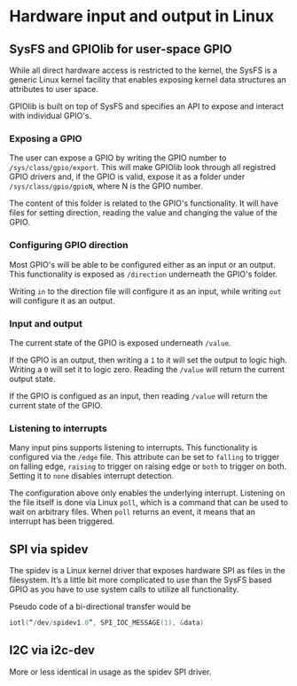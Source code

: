 Hardware input and output in Linux
==================================

SysFS and GPIOlib for user-space GPIO
--------------
While all direct hardware access is restricted to the kernel, the SysFS is a generic Linux kernel facility that enables exposing kernel data structures an attributes to user space.

GPIOlib is built on top of SysFS and specifies an API to expose and interact with individual GPIO's.

### Exposing a GPIO
The user can expose a GPIO by writing the GPIO number to `/sys/class/gpio/export`. This will make GPIOlib look through all registred GPIO drivers and, if the GPIO is valid, expose it as a folder under `/sys/class/gpio/gpioN`, where N is the GPIO number.

The content of this folder is related to the GPIO's functionality. It will have files for setting direction, reading the value and changing the value of the GPIO.

### Configuring GPIO direction
Most GPIO's will be able to be configured either as an input or an output. This functionality is exposed as `/direction` underneath the GPIO's folder.

Writing `in` to the direction file will configure it as an input, while writing `out` will configure it as an output.

### Input and output
The current state of the GPIO is exposed underneath `/value`. 

If the GPIO is an output, then writing a `1` to it will set the output to logic high. Writing a `0` will set it to logic zero. Reading the `/value` will return the current output state.

If the GPIO is configued as an input, then reading `/value` will return the current state of the GPIO. 

### Listening to interrupts
Many input pins supports listening to interrupts. This functionality is configured via the `/edge` file. This attribute can be set to `falling` to trigger on falling edge, `raising` to trigger on raising edge or `both` to trigger on both. Setting it to `none` disables interrupt detection.

The configuration above only enables the underlying interrupt. Listening on the file itself is done via Linux `poll`, which is a command that can be used to wait on arbitrary files. When `poll` returns an event, it means that an interrupt has been triggered.

SPI via spidev
--------------
The spidev is a Linux kernel driver that exposes hardware SPI as files in the filesystem. It’s a little bit more complicated to use than the SysFS based GPIO as you have to use system calls to utilize all functionality.

Pseudo code of a bi-directional transfer would be

```c
iotl(“/dev/spidev1.0”, SPI_IOC_MESSAGE(1), &data)
```

I2C via i2c-dev
---------------
More or less identical in usage as the spidev SPI driver.